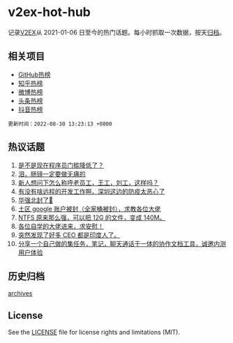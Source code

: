 # v2ex-hot-hub

 记录[V2EX](https://www.v2ex.com/)从 2021-01-06 日至今的热门话题。每小时抓取一次数据，按天[归档](archives)。
 
 ## 相关项目

- [GitHub热榜](https://github.com/lonnyzhang423/github-hot-hub)
- [知乎热榜](https://github.com/lonnyzhang423/zhihu-hot-hub)
- [微博热榜](https://github.com/lonnyzhang423/weibo-hot-hub)
- [头条热榜](https://github.com/lonnyzhang423/toutiao-hot-hub)
- [抖音热榜](https://github.com/lonnyzhang423/douyin-hot-hub)


 `更新时间：2022-08-30 13:23:13 +0800`

## 热议话题

1. [是不是现在程序员门槛降低了？](https://www.v2ex.com/t/876178)
1. [泪，肠镜一定要做无痛的](https://www.v2ex.com/t/876216)
1. [新人想问下怎么称呼老员工，王工，刘工，这样吗？](https://www.v2ex.com/t/876341)
1. [有没有啥远程的开发工作啊，深圳这边的防疫太恶心了](https://www.v2ex.com/t/876314)
1. [华强北封了😬](https://www.v2ex.com/t/876392)
1. [土区 google 账户被封（全家桶被封），求教各位大佬](https://www.v2ex.com/t/876226)
1. [NTFS 原来那么强，可以把 12G 的文件，变成 140M。](https://www.v2ex.com/t/876196)
1. [各位自学的大佬进来，求安慰！](https://www.v2ex.com/t/876325)
1. [突然发现了好多 CEO 都是印度人了。](https://www.v2ex.com/t/876346)
1. [分享一个自己做的集任务，笔记，聊天通话于一体的协作文档工具，诚邀内测用户体验](https://www.v2ex.com/t/876217)

## 历史归档

[archives](archives)

## License

See the [LICENSE](LICENSE) file for license rights and limitations (MIT).
